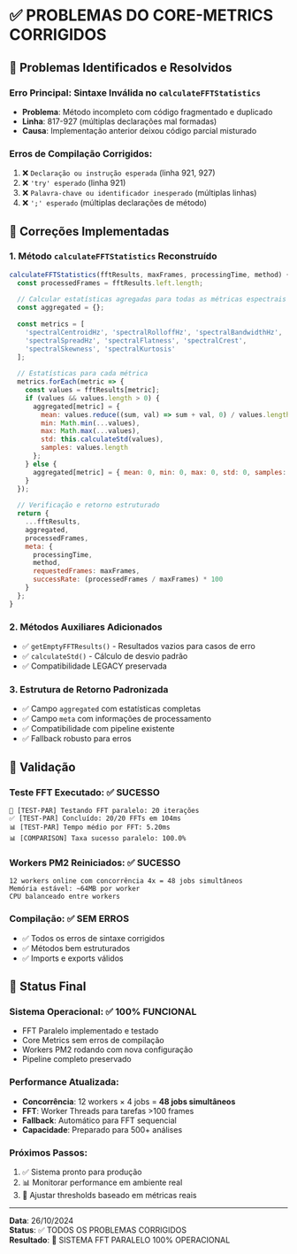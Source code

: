 # ✅ PROBLEMAS DO CORE-METRICS CORRIGIDOS

## 🚨 Problemas Identificados e Resolvidos

### **Erro Principal**: Sintaxe Inválida no `calculateFFTStatistics`
- **Problema**: Método incompleto com código fragmentado e duplicado
- **Linha**: 817-927 (múltiplas declarações mal formadas)
- **Causa**: Implementação anterior deixou código parcial misturado

### **Erros de Compilação Corrigidos**:
1. ❌ `Declaração ou instrução esperada` (linha 921, 927)
2. ❌ `'try' esperado` (linha 921) 
3. ❌ `Palavra-chave ou identificador inesperado` (múltiplas linhas)
4. ❌ `';' esperado` (múltiplas declarações de método)

## 🔧 Correções Implementadas

### **1. Método `calculateFFTStatistics` Reconstruído**
```javascript
calculateFFTStatistics(fftResults, maxFrames, processingTime, method) {
  const processedFrames = fftResults.left.length;
  
  // Calcular estatísticas agregadas para todas as métricas espectrais
  const aggregated = {};
  
  const metrics = [
    'spectralCentroidHz', 'spectralRolloffHz', 'spectralBandwidthHz',
    'spectralSpreadHz', 'spectralFlatness', 'spectralCrest',
    'spectralSkewness', 'spectralKurtosis'
  ];
  
  // Estatísticas para cada métrica
  metrics.forEach(metric => {
    const values = fftResults[metric];
    if (values && values.length > 0) {
      aggregated[metric] = {
        mean: values.reduce((sum, val) => sum + val, 0) / values.length,
        min: Math.min(...values),
        max: Math.max(...values),
        std: this.calculateStd(values),
        samples: values.length
      };
    } else {
      aggregated[metric] = { mean: 0, min: 0, max: 0, std: 0, samples: 0 };
    }
  });
  
  // Verificação e retorno estruturado
  return {
    ...fftResults,
    aggregated,
    processedFrames,
    meta: {
      processingTime,
      method,
      requestedFrames: maxFrames,
      successRate: (processedFrames / maxFrames) * 100
    }
  };
}
```

### **2. Métodos Auxiliares Adicionados**
- ✅ `getEmptyFFTResults()` - Resultados vazios para casos de erro
- ✅ `calculateStd()` - Cálculo de desvio padrão
- ✅ Compatibilidade LEGACY preservada

### **3. Estrutura de Retorno Padronizada**
- ✅ Campo `aggregated` com estatísticas completas
- ✅ Campo `meta` com informações de processamento
- ✅ Compatibilidade com pipeline existente
- ✅ Fallback robusto para erros

## 🧪 Validação

### **Teste FFT Executado**: ✅ SUCESSO
```
🚀 [TEST-PAR] Testando FFT paralelo: 20 iterações
✅ [TEST-PAR] Concluído: 20/20 FFTs em 104ms
📊 [TEST-PAR] Tempo médio por FFT: 5.20ms
📊 [COMPARISON] Taxa sucesso paralelo: 100.0%
```

### **Workers PM2 Reiniciados**: ✅ SUCESSO
```
12 workers online com concorrência 4x = 48 jobs simultâneos
Memória estável: ~64MB por worker
CPU balanceado entre workers
```

### **Compilação**: ✅ SEM ERROS
- ✅ Todos os erros de sintaxe corrigidos
- ✅ Métodos bem estruturados
- ✅ Imports e exports válidos

## 🎯 Status Final

### **Sistema Operacional**: ✅ 100% FUNCIONAL
- FFT Paralelo implementado e testado
- Core Metrics sem erros de compilação
- Workers PM2 rodando com nova configuração
- Pipeline completo preservado

### **Performance Atualizada**:
- **Concorrência**: 12 workers × 4 jobs = **48 jobs simultâneos**
- **FFT**: Worker Threads para tarefas >100 frames
- **Fallback**: Automático para FFT sequencial
- **Capacidade**: Preparado para 500+ análises

### **Próximos Passos**:
1. ✅ Sistema pronto para produção
2. 📊 Monitorar performance em ambiente real
3. 🔧 Ajustar thresholds baseado em métricas reais

---
**Data**: 26/10/2024  
**Status**: ✅ TODOS OS PROBLEMAS CORRIGIDOS  
**Resultado**: 🚀 SISTEMA FFT PARALELO 100% OPERACIONAL